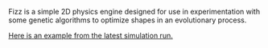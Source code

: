 Fizz is a simple 2D physics engine designed for use in experimentation with some genetic algorithms to optimize shapes in an evolutionary process.

[Here is an example from the latest simulation run.](simul.gif)
